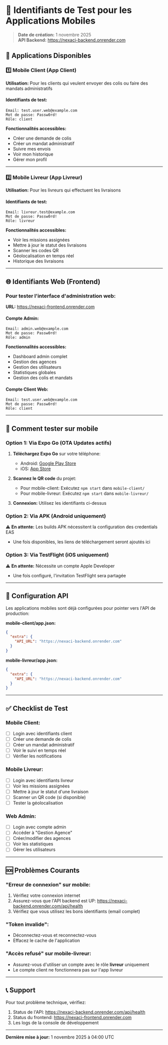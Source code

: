 # 🔐 Identifiants de Test pour les Applications Mobiles

> **Date de création:** 1 novembre 2025  
> **API Backend:** https://nexaci-backend.onrender.com

## 📱 Applications Disponibles

### 1️⃣ **Mobile Client** (App Client)
**Utilisation:** Pour les clients qui veulent envoyer des colis ou faire des mandats administratifs

#### Identifiants de test:
```
Email: test.user.web@example.com
Mot de passe: Passw0rd!
Rôle: client
```

**Fonctionnalités accessibles:**
- Créer une demande de colis
- Créer un mandat administratif
- Suivre mes envois
- Voir mon historique
- Gérer mon profil

---

### 2️⃣ **Mobile Livreur** (App Livreur)
**Utilisation:** Pour les livreurs qui effectuent les livraisons

#### Identifiants de test:
```
Email: livreur.test@example.com
Mot de passe: Passw0rd!
Rôle: livreur
```

**Fonctionnalités accessibles:**
- Voir les missions assignées
- Mettre à jour le statut des livraisons
- Scanner les codes QR
- Géolocalisation en temps réel
- Historique des livraisons

---

## 🌐 Identifiants Web (Frontend)

### Pour tester l'interface d'administration web:
**URL:** https://nexaci-frontend.onrender.com

#### Compte Admin:
```
Email: admin.web@example.com
Mot de passe: Passw0rd!
Rôle: admin
```

**Fonctionnalités accessibles:**
- Dashboard admin complet
- Gestion des agences
- Gestion des utilisateurs
- Statistiques globales
- Gestion des colis et mandats

#### Compte Client Web:
```
Email: test.user.web@example.com
Mot de passe: Passw0rd!
Rôle: client
```

---

## 📲 Comment tester sur mobile

### Option 1: Via Expo Go (OTA Updates actifs)
1. **Téléchargez Expo Go** sur votre téléphone:
   - Android: [Google Play Store](https://play.google.com/store/apps/details?id=host.exp.exponent)
   - iOS: [App Store](https://apps.apple.com/app/expo-go/id982107779)

2. **Scannez le QR code** du projet:
   - Pour mobile-client: Exécutez `npm start` dans `mobile-client/`
   - Pour mobile-livreur: Exécutez `npm start` dans `mobile-livreur/`

3. **Connexion:** Utilisez les identifiants ci-dessus

### Option 2: Via APK (Android uniquement)
⚠️ **En attente:** Les builds APK nécessitent la configuration des credentials EAS
- Une fois disponibles, les liens de téléchargement seront ajoutés ici

### Option 3: Via TestFlight (iOS uniquement)
⚠️ **En attente:** Nécessite un compte Apple Developer
- Une fois configuré, l'invitation TestFlight sera partagée

---

## 🔧 Configuration API

Les applications mobiles sont déjà configurées pour pointer vers l'API de production:

**mobile-client/app.json:**
```json
{
  "extra": {
    "API_URL": "https://nexaci-backend.onrender.com"
  }
}
```

**mobile-livreur/app.json:**
```json
{
  "extra": {
    "API_URL": "https://nexaci-backend.onrender.com"
  }
}
```

---

## ✅ Checklist de Test

### Mobile Client:
- [ ] Login avec identifiants client
- [ ] Créer une demande de colis
- [ ] Créer un mandat administratif
- [ ] Voir le suivi en temps réel
- [ ] Vérifier les notifications

### Mobile Livreur:
- [ ] Login avec identifiants livreur
- [ ] Voir les missions assignées
- [ ] Mettre à jour le statut d'une livraison
- [ ] Scanner un QR code (si disponible)
- [ ] Tester la géolocalisation

### Web Admin:
- [ ] Login avec compte admin
- [ ] Accéder à "Gestion Agence"
- [ ] Créer/modifier des agences
- [ ] Voir les statistiques
- [ ] Gérer les utilisateurs

---

## 🆘 Problèmes Courants

### "Erreur de connexion" sur mobile:
1. Vérifiez votre connexion internet
2. Assurez-vous que l'API backend est UP: https://nexaci-backend.onrender.com/api/health
3. Vérifiez que vous utilisez les bons identifiants (email complet)

### "Token invalide":
- Déconnectez-vous et reconnectez-vous
- Effacez le cache de l'application

### "Accès refusé" sur mobile-livreur:
- Assurez-vous d'utiliser un compte avec le rôle **livreur** uniquement
- Le compte client ne fonctionnera pas sur l'app livreur

---

## 📞 Support

Pour tout problème technique, vérifiez:
1. Status de l'API: https://nexaci-backend.onrender.com/api/health
2. Status du frontend: https://nexaci-frontend.onrender.com
3. Les logs de la console de développement

---

**Dernière mise à jour:** 1 novembre 2025 à 04:00 UTC
